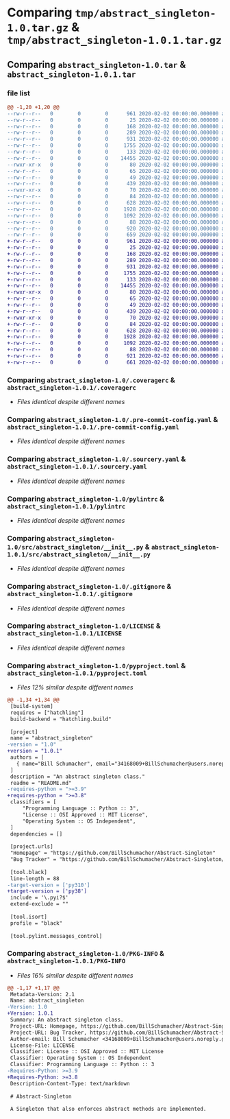 # Comparing `tmp/abstract_singleton-1.0.tar.gz` & `tmp/abstract_singleton-1.0.1.tar.gz`

## Comparing `abstract_singleton-1.0.tar` & `abstract_singleton-1.0.1.tar`

### file list

```diff
@@ -1,20 +1,20 @@
--rw-r--r--   0        0        0      961 2020-02-02 00:00:00.000000 abstract_singleton-1.0/.coveragerc
--rw-r--r--   0        0        0       25 2020-02-02 00:00:00.000000 abstract_singleton-1.0/.editorconfig
--rw-r--r--   0        0        0      168 2020-02-02 00:00:00.000000 abstract_singleton-1.0/.flake8
--rw-r--r--   0        0        0      289 2020-02-02 00:00:00.000000 abstract_singleton-1.0/.isort.cfg
--rw-r--r--   0        0        0      931 2020-02-02 00:00:00.000000 abstract_singleton-1.0/.pre-commit-config.yaml
--rw-r--r--   0        0        0     1755 2020-02-02 00:00:00.000000 abstract_singleton-1.0/.sourcery.yaml
--rw-r--r--   0        0        0      133 2020-02-02 00:00:00.000000 abstract_singleton-1.0/clean_all.sh
--rw-r--r--   0        0        0    14455 2020-02-02 00:00:00.000000 abstract_singleton-1.0/pylintrc
--rwxr-xr-x   0        0        0       80 2020-02-02 00:00:00.000000 abstract_singleton-1.0/qa.bat
--rw-r--r--   0        0        0       65 2020-02-02 00:00:00.000000 abstract_singleton-1.0/qa.sh
--rw-r--r--   0        0        0       49 2020-02-02 00:00:00.000000 abstract_singleton-1.0/requirements.txt
--rw-r--r--   0        0        0      439 2020-02-02 00:00:00.000000 abstract_singleton-1.0/run_pylint.py
--rwxr-xr-x   0        0        0       70 2020-02-02 00:00:00.000000 abstract_singleton-1.0/style.bat
--rw-r--r--   0        0        0       84 2020-02-02 00:00:00.000000 abstract_singleton-1.0/style.sh
--rw-r--r--   0        0        0      628 2020-02-02 00:00:00.000000 abstract_singleton-1.0/src/abstract_singleton/__init__.py
--rw-r--r--   0        0        0     1928 2020-02-02 00:00:00.000000 abstract_singleton-1.0/.gitignore
--rw-r--r--   0        0        0     1092 2020-02-02 00:00:00.000000 abstract_singleton-1.0/LICENSE
--rw-r--r--   0        0        0       88 2020-02-02 00:00:00.000000 abstract_singleton-1.0/README.md
--rw-r--r--   0        0        0      920 2020-02-02 00:00:00.000000 abstract_singleton-1.0/pyproject.toml
--rw-r--r--   0        0        0      659 2020-02-02 00:00:00.000000 abstract_singleton-1.0/PKG-INFO
+-rw-r--r--   0        0        0      961 2020-02-02 00:00:00.000000 abstract_singleton-1.0.1/.coveragerc
+-rw-r--r--   0        0        0       25 2020-02-02 00:00:00.000000 abstract_singleton-1.0.1/.editorconfig
+-rw-r--r--   0        0        0      168 2020-02-02 00:00:00.000000 abstract_singleton-1.0.1/.flake8
+-rw-r--r--   0        0        0      289 2020-02-02 00:00:00.000000 abstract_singleton-1.0.1/.isort.cfg
+-rw-r--r--   0        0        0      931 2020-02-02 00:00:00.000000 abstract_singleton-1.0.1/.pre-commit-config.yaml
+-rw-r--r--   0        0        0     1755 2020-02-02 00:00:00.000000 abstract_singleton-1.0.1/.sourcery.yaml
+-rw-r--r--   0        0        0      133 2020-02-02 00:00:00.000000 abstract_singleton-1.0.1/clean_all.sh
+-rw-r--r--   0        0        0    14455 2020-02-02 00:00:00.000000 abstract_singleton-1.0.1/pylintrc
+-rwxr-xr-x   0        0        0       80 2020-02-02 00:00:00.000000 abstract_singleton-1.0.1/qa.bat
+-rw-r--r--   0        0        0       65 2020-02-02 00:00:00.000000 abstract_singleton-1.0.1/qa.sh
+-rw-r--r--   0        0        0       49 2020-02-02 00:00:00.000000 abstract_singleton-1.0.1/requirements.txt
+-rw-r--r--   0        0        0      439 2020-02-02 00:00:00.000000 abstract_singleton-1.0.1/run_pylint.py
+-rwxr-xr-x   0        0        0       70 2020-02-02 00:00:00.000000 abstract_singleton-1.0.1/style.bat
+-rw-r--r--   0        0        0       84 2020-02-02 00:00:00.000000 abstract_singleton-1.0.1/style.sh
+-rw-r--r--   0        0        0      628 2020-02-02 00:00:00.000000 abstract_singleton-1.0.1/src/abstract_singleton/__init__.py
+-rw-r--r--   0        0        0     1928 2020-02-02 00:00:00.000000 abstract_singleton-1.0.1/.gitignore
+-rw-r--r--   0        0        0     1092 2020-02-02 00:00:00.000000 abstract_singleton-1.0.1/LICENSE
+-rw-r--r--   0        0        0       88 2020-02-02 00:00:00.000000 abstract_singleton-1.0.1/README.md
+-rw-r--r--   0        0        0      921 2020-02-02 00:00:00.000000 abstract_singleton-1.0.1/pyproject.toml
+-rw-r--r--   0        0        0      661 2020-02-02 00:00:00.000000 abstract_singleton-1.0.1/PKG-INFO
```

### Comparing `abstract_singleton-1.0/.coveragerc` & `abstract_singleton-1.0.1/.coveragerc`

 * *Files identical despite different names*

### Comparing `abstract_singleton-1.0/.pre-commit-config.yaml` & `abstract_singleton-1.0.1/.pre-commit-config.yaml`

 * *Files identical despite different names*

### Comparing `abstract_singleton-1.0/.sourcery.yaml` & `abstract_singleton-1.0.1/.sourcery.yaml`

 * *Files identical despite different names*

### Comparing `abstract_singleton-1.0/pylintrc` & `abstract_singleton-1.0.1/pylintrc`

 * *Files identical despite different names*

### Comparing `abstract_singleton-1.0/src/abstract_singleton/__init__.py` & `abstract_singleton-1.0.1/src/abstract_singleton/__init__.py`

 * *Files identical despite different names*

### Comparing `abstract_singleton-1.0/.gitignore` & `abstract_singleton-1.0.1/.gitignore`

 * *Files identical despite different names*

### Comparing `abstract_singleton-1.0/LICENSE` & `abstract_singleton-1.0.1/LICENSE`

 * *Files identical despite different names*

### Comparing `abstract_singleton-1.0/pyproject.toml` & `abstract_singleton-1.0.1/pyproject.toml`

 * *Files 12% similar despite different names*

```diff
@@ -1,34 +1,34 @@
 [build-system]
 requires = ["hatchling"]
 build-backend = "hatchling.build"
 
 [project]
 name = "abstract_singleton"
-version = "1.0"
+version = "1.0.1"
 authors = [
   { name="Bill Schumacher", email="34168009+BillSchumacher@users.noreply.github.com" },
 ]
 description = "An abstract singleton class."
 readme = "README.md"
-requires-python = ">=3.9"
+requires-python = ">=3.8"
 classifiers = [
     "Programming Language :: Python :: 3",
     "License :: OSI Approved :: MIT License",
     "Operating System :: OS Independent",
 ]
 dependencies = []
 
 [project.urls]
 "Homepage" = "https://github.com/BillSchumacher/Abstract-Singleton"
 "Bug Tracker" = "https://github.com/BillSchumacher/Abstract-Singleton/issues"
 
 [tool.black]
 line-length = 88
-target-version = ['py310']
+target-version = ['py38']
 include = '\.pyi?$'
 extend-exclude = ""
 
 [tool.isort]
 profile = "black"
 
 [tool.pylint.messages_control]
```

### Comparing `abstract_singleton-1.0/PKG-INFO` & `abstract_singleton-1.0.1/PKG-INFO`

 * *Files 16% similar despite different names*

```diff
@@ -1,17 +1,17 @@
 Metadata-Version: 2.1
 Name: abstract_singleton
-Version: 1.0
+Version: 1.0.1
 Summary: An abstract singleton class.
 Project-URL: Homepage, https://github.com/BillSchumacher/Abstract-Singleton
 Project-URL: Bug Tracker, https://github.com/BillSchumacher/Abstract-Singleton/issues
 Author-email: Bill Schumacher <34168009+BillSchumacher@users.noreply.github.com>
 License-File: LICENSE
 Classifier: License :: OSI Approved :: MIT License
 Classifier: Operating System :: OS Independent
 Classifier: Programming Language :: Python :: 3
-Requires-Python: >=3.9
+Requires-Python: >=3.8
 Description-Content-Type: text/markdown
 
 # Abstract-Singleton
 
 A Singleton that also enforces abstract methods are implemented.
```

